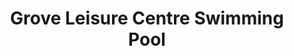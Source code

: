 ---
title: "Grove Leisure Centre Swimming Pool"
address: "Cork Road, Bandon, Co. Cork"
tel: "+353 (0)23 884 1643"
county: "Cork"
category: "Swimming Pools"
type: "Content"
lat: "51.74993896484375"
lng: "-8.735709190368652"
---